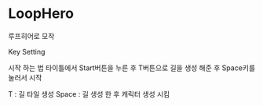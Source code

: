 # LoopHero
루프히어로 모작

Key Setting

시작 하는 법
타이틀에서 Start버튼을 누른 후 T버튼으로 길을 생성 해준 후 Space키를 눌러서 시작

T : 길 타일 생성
Space : 길 생성 한 후 캐릭터 생성 시킴
